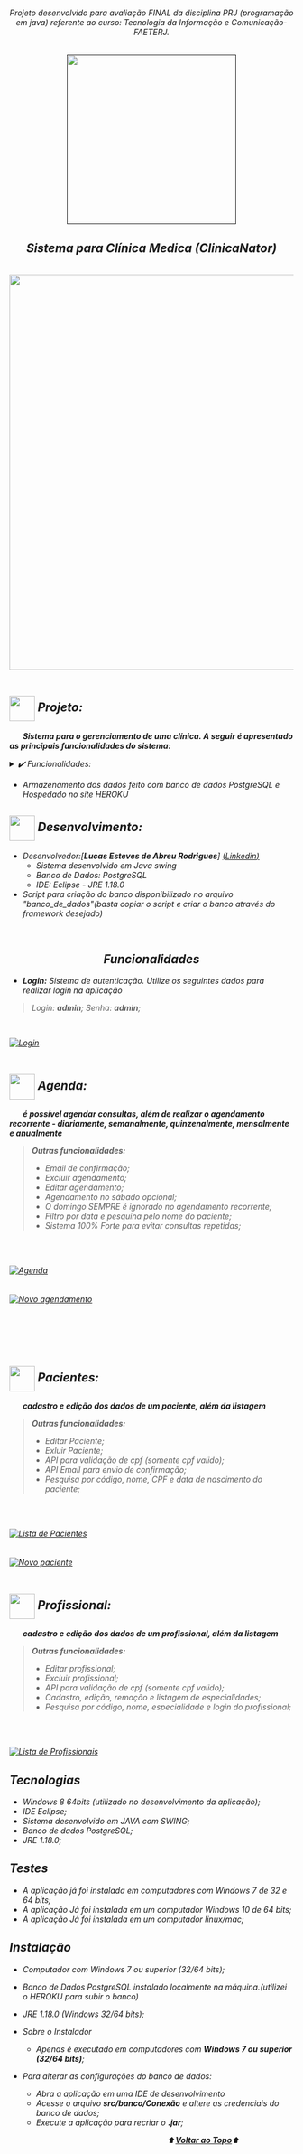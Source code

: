 
<div align="center">
<i><h6>Projeto desenvolvido para avaliação FINAL da disciplina PRJ (programação em java) referente ao curso: Tecnologia da Informação e Comunicação-FAETERJ.
</div>
<a name="back-to-top">

<p align="center">
  <a href="">
    <img width="300px" src="" alt="">
   </a>
</p>

 <p>
    <h2 align="center">
  Sistema para Clínica Medica (ClinicaNator)
  </h2>
  </p> 
  </br>

<div align="center">
  <img width="700px" src="https://github.com/luqui2/Sistema-Clinica-Medicaa./blob/main/Screens/Hospital.gif">
</div>
<br>

## <img height="45px" align="center" src="https://github.com/luqui2/Sistema-para-Viagens-/blob/main/src/imagens/foguete.gif">   Projeto:
&nbsp;&nbsp;&nbsp;&nbsp;&nbsp;&nbsp;**Sistema para o gerenciamento de uma clínica. A seguir é apresentado as principais funcionalidades do sistema:**  

<details>
  <summary>✔️ Funcionalidades:</summary>
      <p align="justify">
      - Agenda<br>
      - Gerenciamento de Consultas<br>
      - Gerenciamento de Pacientes<br>
      - Gerenciamento de Profissionais - além do controle de especialidades dos profissionais<br>
      - Gerenciamento de Usuários (acesso ao sistema)<br>
      - Gerenciamento de Procedimentos<br>
      - API para validação de cpf (somente cpf valido) <br>
      - API Email para envio de confirmação<br>
      - Pesquisa por código, nome, CPF e data de nascimento do paciente<br>
      - Cadastro, edição, remoção e listagem de especialidades <br>
      </p>
  </details>

- *Armazenamento dos dados feito com banco de dados PostgreSQL e Hospedado no site HEROKU*

##     

  
## <img height="45px" align="center" src="https://github.com/luqui2/Sistema-para-Viagens-/blob/main/src/imagens/set.gif">   Desenvolvimento:
- Desenvolvedor:[**Lucas Esteves de Abreu Rodrigues**]   [(*Linkedin*)](https://www.linkedin.com/in/lucas-esteves-de-abreu-rodrigues-848b841ba/)
  <br>
  - Sistema desenvolvido em Java swing
  - Banco de Dados: PostgreSQL
  - IDE: Eclipse - JRE 1.18.0
 - *Script para criação do banco disponibilizado no arquivo "banco_de_dados"(basta copiar o script e criar o banco através do framework desejado)*
 
<br> 

</p>

 <p>
    <h2 align="center">
  Funcionalidades
  </h2>
  </p> 

- <strong>Login:</strong> Sistema de autenticação. Utilize os seguintes dados para realizar login na aplicação

> Login: <strong>admin</strong>;
> Senha: <strong>admin</strong>;

<br/>

[![Login](https://github.com/luqui2/Sistema-Clinica-Medicaa./blob/main/Screens/gifs/Login.gif)](https://github.com/luqui2/Sistema-Clinica-Medicaa./blob/main/Screens/gifs/Login.gif)
<br/><br/>
  


  ## <img height="45px" align="center" src="https://github.com/luqui2/Sistema-para-Viagens-/blob/main/src/imagens/foguete.gif">   Agenda:
  &nbsp;&nbsp;&nbsp;&nbsp;&nbsp;&nbsp;**é possível agendar consultas, além de realizar o agendamento recorrente - diariamente, semanalmente, quinzenalmente,        mensalmente e anualmente**  


> **Outras funcionalidades:** 
  > - Email de confirmação;
  > - Excluir agendamento;
  > - Editar agendamento;
  > - Agendamento no sábado opcional; 
  > - O domingo *SEMPRE* é ignorado no agendamento recorrente;
  > - Filtro por data e pesquina pelo nome do paciente;
  > - Sistema 100% Forte para evitar consultas repetidas;


<br/><br/>

[![Agenda](https://github.com/luqui2/Sistema-Clinica-Medicaa./blob/main/Screens/gifs/agenda.gif)](https://github.com/luqui2/Sistema-Clinica-Medicaa./blob/main/Screens/gifs/agenda.gif)
<br/><br/>  
[![Novo agendamento](https://github.com/luqui2/Sistema-Clinica-Medicaa./blob/main/Screens/gifs/agenda2.gif)](https://github.com/luqui2/Sistema-Clinica-Medicaa./blob/main/Screens/gifs/agenda2.gif)
<br/><br/>  

##     


<br/><br/>  




  ## <img height="45px" align="center" src="https://github.com/luqui2/Sistema-para-Viagens-/blob/main/src/imagens/foguete.gif">   <strong>Pacientes</strong>: 
  &nbsp;&nbsp;&nbsp;&nbsp;&nbsp;&nbsp;**cadastro e edição dos dados de um paciente, além da listagem**  



> **Outras funcionalidades:** 
 > - Editar Paciente;
 > - Exluir Paciente;
 > - API para validação de cpf (somente cpf valido);
 > - API Email para envio de confirmação;
 > - Pesquisa por código, nome, CPF e data de nascimento do paciente;
  

<br/><br/>

[![Lista de Pacientes](https://github.com/luqui2/Sistema-Clinica-Medicaa./blob/main/Screens/gifs/paciente.gif)](https://github.com/luqui2/Sistema-Clinica-Medicaa./blob/main/Screens/gifs/paciente.gif)
<br/><br/>  
[![Novo paciente](https://github.com/luqui2/Sistema-Clinica-Medicaa./blob/main/Screens/gifs/paciente2.gif)](https://github.com/luqui2/Sistema-Clinica-Medicaa./blob/main/Screens/gifs/paciente2.gif)
<br/><br/>  

##



## <img height="45px" align="center" src="https://github.com/luqui2/Sistema-para-Viagens-/blob/main/src/imagens/foguete.gif">   <strong>Profissional</strong>: 
  &nbsp;&nbsp;&nbsp;&nbsp;&nbsp;&nbsp;**cadastro e edição dos dados de um profissional, além da listagem**  


> **Outras funcionalidades:** 
  > - Editar profissional;
  > - Excluir profissional;
  > - API para validação de cpf (somente cpf valido); 
  > - Cadastro, edição, remoção e listagem de especialidades;
  > - Pesquisa por código, nome, especialidade e login do profissional;
 

<br/><br/>

[![Lista de Profissionais](https://github.com/luqui2/Sistema-Clinica-Medicaa./blob/main/Screens/gifs/profissional.gif)](https://github.com/luqui2/Sistema-Clinica-Medicaa./blob/main/Screens/gifs/profissional.gif)



## Tecnologias

- Windows 8 64bits (utilizado no desenvolvimento da aplicação);
- IDE Eclipse;
- Sistema desenvolvido em JAVA com SWING;
- Banco de dados PostgreSQL;
- JRE 1.18.0;


## Testes

- A aplicação já foi instalada em computadores com Windows 7 de 32 e 64 bits;
- A aplicação Já foi instalada em um computador Windows 10 de 64 bits;
- A aplicação Já foi instalada em um computador linux/mac;


  
## Instalação

- Computador com Windows 7 ou superior (32/64 bits);
- Banco de Dados PostgreSQL instalado localmente na máquina.(utilizei o HEROKU para subir o banco)
- JRE 1.18.0 (Windows 32/64 bits);



- Sobre o Instalador
  - Apenas é executado em computadores com **Windows 7 ou superior (32/64 bits)**;


- Para alterar as configurações do banco de dados:
  - Abra a aplicação em uma IDE de desenvolvimento 
  - Acesse o arquivo **src/banco/Conexão** e altere as credenciais do banco de dados;
  - Execute a aplicação para recriar o **.jar**;


&emsp;&emsp;&emsp;&emsp;&emsp;&emsp;&emsp;&emsp;&emsp;&emsp;&emsp;&emsp;&emsp;&emsp;&emsp;&emsp;&emsp;&emsp;&emsp;&emsp;⬆️[**Voltar ao Topo**](#back-to-top)⬆️

